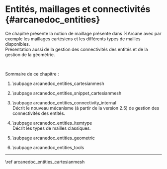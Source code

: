 # Entités, maillages et connectivités {#arcanedoc_entities}

Ce chapitre présente la notion de maillage présente dans %Arcane avec
par exemple les maillages cartésiens et les différents types de mailles disponibles.  
Présentation aussi de la gestion des connectivités des entités et de la gestion
de la géométrie.

<br>

Sommaire de ce chapitre :
1. \subpage arcanedoc_entities_cartesianmesh

2. \subpage arcanedoc_entities_snippet_cartesianmesh

3. \subpage arcanedoc_entities_connectivity_internal <br>
  Décrit le nouveau mécanisme (à partir de la version 2.5) de gestion
  des connectivités des entités.

4. \subpage arcanedoc_entities_itemtype <br>
  Décrit les types de mailles classiques.

5. \subpage arcanedoc_entities_geometric

6. \subpage arcanedoc_entities_tools
____

<div class="section_buttons">
<span class="next_section_button">
\ref arcanedoc_entities_cartesianmesh
</span>
</div>